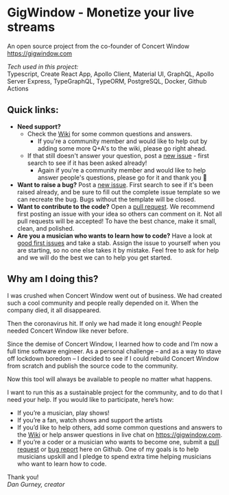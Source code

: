 # GigWindow - Monetize your live streams

An open source project from the co-founder of Concert Window  
https://gigwindow.com

_Tech used in this project:_  
Typescript, Create React App, Apollo Client, Material UI, GraphQL, Apollo Server Express, TypeGraphQL, TypeORM, PostgreSQL, Docker, Github Actions

## Quick links:

- **Need support?** 
  - Check the [Wiki](https://github.com/dgurns/gig-window/wiki) for some common questions and answers. 
    - If you're a community member and would like to help out by adding some more Q+A's to the wiki, please go right ahead.
  - If that still doesn't answer your question, post a [new issue](https://github.com/dgurns/gig-window/issues/new/choose) - first search to see if it has been asked already! 
    - Again if you're a community member and would like to help answer people's questions, please go for it and thank you 🙏
- **Want to raise a bug?** Post a [new issue](https://github.com/dgurns/gig-window/issues/new/choose). First search to see if it's been raised already, and be sure to fill out the complete issue template so we can recreate the bug. Bugs without the template will be closed.
- **Want to contribute to the code?** Open a [pull request](https://github.com/dgurns/gig-window/compare). We recommend first posting an issue with your idea so others can comment on it. Not all pull requests will be accepted! To have the best chance, make it small, clean, and polished.
- **Are you a musician who wants to learn how to code?** Have a look at [good first issues](https://github.com/dgurns/gig-window/labels/good%20first%20issue) and take a stab. Assign the issue to yourself when you are starting, so no one else takes it by mistake. Feel free to ask for help and we will do the best we can to help you get started.

## Why am I doing this?

I was crushed when Concert Window went out of business. We had created such a cool community and people really depended on it. When the company died, it all disappeared.

Then the coronavirus hit. If only we had made it long enough! People needed Concert Window like never before.

Since the demise of Concert Window, I learned how to code and I’m now a full time software engineer. As a personal challenge – and as a way to stave off lockdown boredom – I decided to see if I could rebuild Concert Window from scratch and publish the source code to the community.

Now this tool will always be available to people no matter what happens.

I want to run this as a sustainable project for the community, and to do that I need your help. If you would like to participate, here’s how:

- If you’re a musician, play shows!
- If you’re a fan, watch shows and support the artists
- If you’d like to help others, add some common questions and answers to the [Wiki](https://github.com/dgurns/gig-window/wiki) or help answer questions in live chat on https://gigwindow.com. 
- If you’re a coder or a musician who wants to become one, submit a [pull request](https://github.com/dgurns/gig-window/compare) or [bug report](https://github.com/dgurns/gig-window/issues/new?assignees=&labels=bug&template=bug_report.md&title=%5BBUG%5D%3A+Title) here on Github. One of my goals is to help musicians upskill and I pledge to spend extra time helping musicians who want to learn how to code.

Thank you!  
_Dan Gurney, creator_
